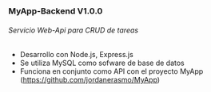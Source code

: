 # 
### MyApp-Backend V1.0.0
###### Servicio Web-Api para CRUD de tareas

- Desarrollo con Node.js, Express.js
- Se utiliza MySQL como sofware de base de datos
- Funciona en conjunto como API con el proyecto MyApp (https://github.com/jordanerasmo/MyApp)

# 
